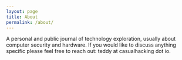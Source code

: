 ```yaml
---
layout: page
title: About
permalink: /about/
---
```


A personal and public journal of technology exploration, usually about computer security and hardware. If you would like to discuss anything specific please feel free to reach out: teddy at casualhacking dot io.